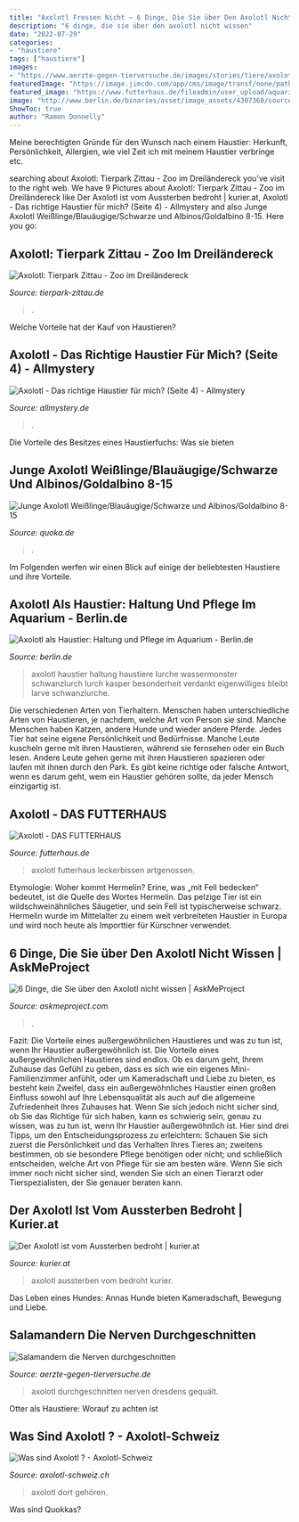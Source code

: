 ```yaml
---
title: "Axolotl Fressen Nicht ~ 6 Dinge, Die Sie über Den Axolotl Nicht Wissen"
description: "6 dinge, die sie über den axolotl nicht wissen"
date: "2022-07-29"
categories:
- "haustiere"
tags: ["haustiere"]
images:
- "https://www.aerzte-gegen-tierversuche.de/images/stories/tiere/axolotl_von-Tinwe-auf-Pixabay_550x394.jpg"
featuredImage: "https://image.jimcdn.com/app/cms/image/transf/none/path/s53d553ff04268e89/image/iffec3e289413b0ff/version/1456488743/image.jpg"
featured_image: "https://www.futterhaus.de/fileadmin/user_upload/aquaristik/suesswasser/teaser/axolotl.jpg"
image: "http://www.berlin.de/binaries/asset/image_assets/4307368/source/1455872539/418x316/"
ShowToc: true
author: "Ramon Donnelly"
---
```



Meine berechtigten Gründe für den Wunsch nach einem Haustier: Herkunft, Persönlichkeit, Allergien, wie viel Zeit ich mit meinem Haustier verbringe etc.

	

		
searching about Axolotl: Tierpark Zittau - Zoo im Dreiländereck you've visit to the right web. We have 9 Pictures about Axolotl: Tierpark Zittau - Zoo im Dreiländereck like Der Axolotl ist vom Aussterben bedroht | kurier.at, Axolotl - Das richtige Haustier für mich? (Seite 4) - Allmystery and also Junge Axolotl Weißlinge/Blauäugige/Schwarze und Albinos/Goldalbino 8-15. Here you go:
		
    
## Axolotl: Tierpark Zittau - Zoo Im Dreiländereck

<img loading=lazy src="http://tierpark-zittau.de/fileadmin/_processed_/d/1/csm_Axolotl-in-typischer-Wildfaerbung_dbe1acc31c.jpg" onerror="this.onerror=null;this.src='https://tse3.mm.bing.net/th?id=OIP.n2YM2UAj8wj_zz7CCZMHIAAAAA&amp;pid=15.1';" alt="Axolotl: Tierpark Zittau - Zoo im Dreiländereck">

_Source: tierpark-zittau.de_

>. 

	

Welche Vorteile hat der Kauf von Haustieren?

    
## Axolotl - Das Richtige Haustier Für Mich? (Seite 4) - Allmystery

<img loading=lazy src="https://www.allmystery.de/static/th/preview/static/upics/2d388789e8_IMG_20170717_151223.jpg_conv.jpg" onerror="this.onerror=null;this.src='https://tse4.mm.bing.net/th?id=OIP.XPJG8MeI5kahkTHrbTnn8QHaFj&amp;pid=15.1';" alt="Axolotl - Das richtige Haustier für mich? (Seite 4) - Allmystery">

_Source: allmystery.de_

>. 

	

Die Vorteile des Besitzes eines Haustierfuchs: Was sie bieten

    
## Junge Axolotl Weißlinge/Blauäugige/Schwarze Und Albinos/Goldalbino 8-15

<img loading=lazy src="https://pic0.qimage.de/03/94/82/242829403.jpg" onerror="this.onerror=null;this.src='https://tse3.mm.bing.net/th?id=OIP.nNNP8qbQiwu7eu0gCVv7dgHaEL&amp;pid=15.1';" alt="Junge Axolotl Weißlinge/Blauäugige/Schwarze und Albinos/Goldalbino 8-15">

_Source: quoka.de_

>. 

	

Im Folgenden werfen wir einen Blick auf einige der beliebtesten Haustiere und ihre Vorteile.

    
## Axolotl Als Haustier: Haltung Und Pflege Im Aquarium - Berlin.de

<img loading=lazy src="http://www.berlin.de/binaries/asset/image_assets/4307368/source/1455872539/418x316/" onerror="this.onerror=null;this.src='https://tse3.mm.bing.net/th?id=OIP.RDnd2B_BFDzykCV3r0sn9AAAAA&amp;pid=15.1';" alt="Axolotl als Haustier: Haltung und Pflege im Aquarium - Berlin.de">

_Source: berlin.de_

>axolotl haustier haltung haustiere lurche wassermonster schwanzlurch lurch kasper besonderheit verdankt eigenwilliges bleibt larve schwanzlurche. 

	

Die verschiedenen Arten von Tierhaltern.
Menschen haben unterschiedliche Arten von Haustieren, je nachdem, welche Art von Person sie sind. Manche Menschen haben Katzen, andere Hunde und wieder andere Pferde. Jedes Tier hat seine eigene Persönlichkeit und Bedürfnisse. Manche Leute kuscheln gerne mit ihren Haustieren, während sie fernsehen oder ein Buch lesen. Andere Leute gehen gerne mit ihren Haustieren spazieren oder laufen mit ihnen durch den Park. Es gibt keine richtige oder falsche Antwort, wenn es darum geht, wem ein Haustier gehören sollte, da jeder Mensch einzigartig ist.

    
## Axolotl - DAS FUTTERHAUS

<img loading=lazy src="https://www.futterhaus.de/fileadmin/user_upload/aquaristik/suesswasser/teaser/axolotl.jpg" onerror="this.onerror=null;this.src='https://tse2.mm.bing.net/th?id=OIP.TSU0zMnv4qrPfRdriCZ30wHaD8&amp;pid=15.1';" alt="Axolotl - DAS FUTTERHAUS">

_Source: futterhaus.de_

>axolotl futterhaus leckerbissen artgenossen. 

	

Etymologie: Woher kommt Hermelin?
Erine, was „mit Fell bedecken“ bedeutet, ist die Quelle des Wortes Hermelin. Das pelzige Tier ist ein wildschweinähnliches Säugetier, und sein Fell ist typischerweise schwarz. Hermelin wurde im Mittelalter zu einem weit verbreiteten Haustier in Europa und wird noch heute als Importtier für Kürschner verwendet.

    
## 6 Dinge, Die Sie über Den Axolotl Nicht Wissen | AskMeProject

<img loading=lazy src="https://askmeproject.com/images/whiteaxolotlcrawlingonwalksbrownstreaksonface-jpg.jpg" onerror="this.onerror=null;this.src='https://tse4.mm.bing.net/th?id=OIP.7mxccngZcPU-mpNkuqtfEAAAAA&amp;pid=15.1';" alt="6 Dinge, die Sie über den Axolotl nicht wissen | AskMeProject">

_Source: askmeproject.com_

>. 

	

Fazit: Die Vorteile eines außergewöhnlichen Haustieres und was zu tun ist, wenn Ihr Haustier außergewöhnlich ist.
Die Vorteile eines außergewöhnlichen Haustieres sind endlos. Ob es darum geht, Ihrem Zuhause das Gefühl zu geben, dass es sich wie ein eigenes Mini-Familienzimmer anfühlt, oder um Kameradschaft und Liebe zu bieten, es besteht kein Zweifel, dass ein außergewöhnliches Haustier einen großen Einfluss sowohl auf Ihre Lebensqualität als auch auf die allgemeine Zufriedenheit Ihres Zuhauses hat. Wenn Sie sich jedoch nicht sicher sind, ob Sie das Richtige für sich haben, kann es schwierig sein, genau zu wissen, was zu tun ist, wenn Ihr Haustier außergewöhnlich ist. Hier sind drei Tipps, um den Entscheidungsprozess zu erleichtern: Schauen Sie sich zuerst die Persönlichkeit und das Verhalten Ihres Tieres an; zweitens bestimmen, ob sie besondere Pflege benötigen oder nicht; und schließlich entscheiden, welche Art von Pflege für sie am besten wäre. Wenn Sie sich immer noch nicht sicher sind, wenden Sie sich an einen Tierarzt oder Tierspezialisten, der Sie genauer beraten kann.

    
## Der Axolotl Ist Vom Aussterben Bedroht | Kurier.at

<img loading=lazy src="https://image.kurier.at/images/cfs_landscape_1864w_1049h/1747836/46-55417742.jpg" onerror="this.onerror=null;this.src='https://tse1.mm.bing.net/th?id=OIP.lqFNy9Mx2CWJKx0CzfZF5gHaEK&amp;pid=15.1';" alt="Der Axolotl ist vom Aussterben bedroht | kurier.at">

_Source: kurier.at_

>axolotl aussterben vom bedroht kurier. 

	

Das Leben eines Hundes: Annas Hunde bieten Kameradschaft, Bewegung und Liebe.

    
## Salamandern Die Nerven Durchgeschnitten

<img loading=lazy src="https://www.aerzte-gegen-tierversuche.de/images/stories/tiere/axolotl_von-Tinwe-auf-Pixabay_550x394.jpg" onerror="this.onerror=null;this.src='https://tse2.mm.bing.net/th?id=OIP.a-O7pjBLP6QwmEWqXhz9wQHaFX&amp;pid=15.1';" alt="Salamandern die Nerven durchgeschnitten">

_Source: aerzte-gegen-tierversuche.de_

>axolotl durchgeschnitten nerven dresdens gequält. 

	

Otter als Haustiere: Worauf zu achten ist

    
## Was Sind Axolotl ? - Axolotl-Schweiz

<img loading=lazy src="https://image.jimcdn.com/app/cms/image/transf/none/path/s53d553ff04268e89/image/iffec3e289413b0ff/version/1456488743/image.jpg" onerror="this.onerror=null;this.src='https://tse2.mm.bing.net/th?id=OIP.zwuNyZ9HMnOiXaKYSQ-0WwHaCd&amp;pid=15.1';" alt="Was sind Axolotl ? - Axolotl-Schweiz">

_Source: axolotl-schweiz.ch_

>axolotl dort gehören. 

	

Was sind Quokkas?

